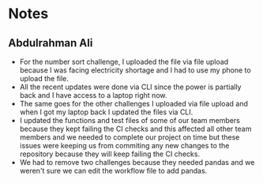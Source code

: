 # Notes

## Abdulrahman Ali

- For the number sort challenge, I uploaded the file via file upload because I
was facing electricity shortage and I had to use my phone to upload the file.
- All the recent updates were done via CLI since the power is partially back and
I have access to a laptop right now.
- The same goes for the other challenges I uploaded via file upload and when I
got my laptop back I updated the files via CLI.
- I updated the functions and test files of some of our team members because
they kept failing the CI checks and this affected all other team members and we
needed to complete our project on time but these issues were keeping us from
commiting any new changes to the repository because they will keep failing the
CI checks.
- We had to remove two challenges because they needed pandas and we weren't sure
we can edit the workflow file to add pandas.
